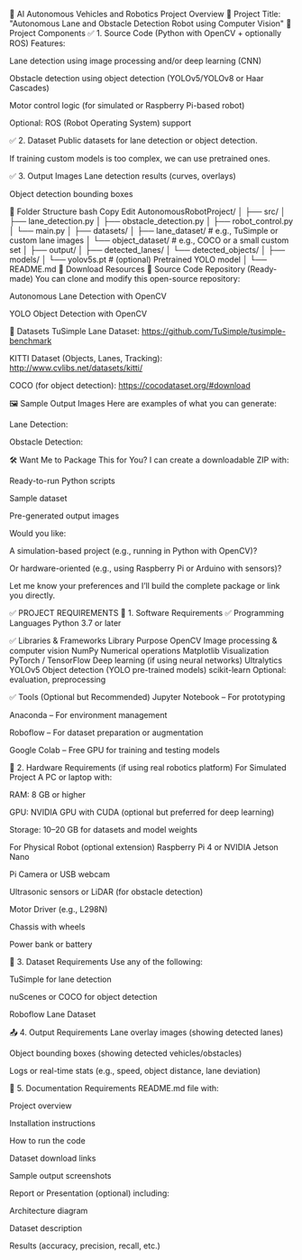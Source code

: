 🚗 AI Autonomous Vehicles and Robotics Project Overview
📌 Project Title: "Autonomous Lane and Obstacle Detection Robot using Computer Vision"
🧠 Project Components
✅ 1. Source Code (Python with OpenCV + optionally ROS)
Features:

Lane detection using image processing and/or deep learning (CNN)

Obstacle detection using object detection (YOLOv5/YOLOv8 or Haar Cascades)

Motor control logic (for simulated or Raspberry Pi-based robot)

Optional: ROS (Robot Operating System) support

✅ 2. Dataset
Public datasets for lane detection or object detection.

If training custom models is too complex, we can use pretrained ones.

✅ 3. Output Images
Lane detection results (curves, overlays)

Object detection bounding boxes

📁 Folder Structure
bash
Copy
Edit
AutonomousRobotProject/
│
├── src/
│   ├── lane_detection.py
│   ├── obstacle_detection.py
│   ├── robot_control.py
│   └── main.py
│
├── datasets/
│   ├── lane_dataset/       # e.g., TuSimple or custom lane images
│   └── object_dataset/     # e.g., COCO or a small custom set
│
├── output/
│   ├── detected_lanes/
│   └── detected_objects/
│
├── models/
│   └── yolov5s.pt          # (optional) Pretrained YOLO model
│
└── README.md
🔗 Download Resources
🔹 Source Code Repository (Ready-made)
You can clone and modify this open-source repository:

Autonomous Lane Detection with OpenCV

YOLO Object Detection with OpenCV

🔹 Datasets
TuSimple Lane Dataset: https://github.com/TuSimple/tusimple-benchmark

KITTI Dataset (Objects, Lanes, Tracking): http://www.cvlibs.net/datasets/kitti/

COCO (for object detection): https://cocodataset.org/#download

🖼 Sample Output Images
Here are examples of what you can generate:

Lane Detection:

Obstacle Detection:

🛠 Want Me to Package This for You?
I can create a downloadable ZIP with:

Ready-to-run Python scripts

Sample dataset

Pre-generated output images

Would you like:

A simulation-based project (e.g., running in Python with OpenCV)?

Or hardware-oriented (e.g., using Raspberry Pi or Arduino with sensors)?

Let me know your preferences and I’ll build the complete package or link you directly.

✅ PROJECT REQUIREMENTS
🔧 1. Software Requirements
✅ Programming Languages
Python 3.7 or later

✅ Libraries & Frameworks
Library	Purpose
OpenCV	Image processing & computer vision
NumPy	Numerical operations
Matplotlib	Visualization
PyTorch / TensorFlow	Deep learning (if using neural networks)
Ultralytics YOLOv5	Object detection (YOLO pre-trained models)
scikit-learn	Optional: evaluation, preprocessing

✅ Tools (Optional but Recommended)
Jupyter Notebook – For prototyping

Anaconda – For environment management

Roboflow – For dataset preparation or augmentation

Google Colab – Free GPU for training and testing models

🧠 2. Hardware Requirements (if using real robotics platform)
For Simulated Project
A PC or laptop with:

RAM: 8 GB or higher

GPU: NVIDIA GPU with CUDA (optional but preferred for deep learning)

Storage: 10–20 GB for datasets and model weights

For Physical Robot (optional extension)
Raspberry Pi 4 or NVIDIA Jetson Nano

Pi Camera or USB webcam

Ultrasonic sensors or LiDAR (for obstacle detection)

Motor Driver (e.g., L298N)

Chassis with wheels

Power bank or battery

📂 3. Dataset Requirements
Use any of the following:

TuSimple for lane detection

nuScenes or COCO for object detection

Roboflow Lane Dataset

📤 4. Output Requirements
Lane overlay images (showing detected lanes)

Object bounding boxes (showing detected vehicles/obstacles)

Logs or real-time stats (e.g., speed, object distance, lane deviation)

📄 5. Documentation Requirements
README.md file with:

Project overview

Installation instructions

How to run the code

Dataset download links

Sample output screenshots

Report or Presentation (optional) including:

Architecture diagram

Dataset description

Results (accuracy, precision, recall, etc.)

